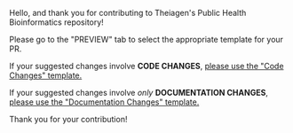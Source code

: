 Hello, and thank you for contributing to Theiagen's Public Health Bioinformatics repository! 

Please go to the "PREVIEW" tab to select the appropriate template for your PR.

If your suggested changes involve **CODE CHANGES**, [please use the "Code Changes" template.](?expand=1&template=code.md)

If your suggested changes involve _only_ **DOCUMENTATION CHANGES**, [please use the "Documentation Changes" template.](?expand=1&template=docs.md)

Thank you for your contribution!
